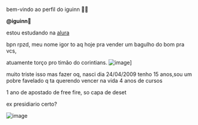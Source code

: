 bem-vindo ao perfil do iguinn 🏄‍♂️

**@iguinn💨**

estou estudando na [alura](https://www.alura.com.br/)

bpn rpzd, meu nome igor to aq hoje pra vender um bagulho do bom pra vcs,

atuamente torço pro timão do corintians.
![image](https://github.com/user-attachments/assets/f8269e73-0672-4b2a-9531-928589ea61d3)]



muito triste isso mas fazer oq,
nasci dia 24/04/2009 tenho 15 anos,sou um pobre favelado q ta querendo vencer na vida 
 4 anos de cursos

1 ano de apostado de free fire, so capa de deset 

ex presidiario certo?

![image](https://github.com/user-attachments/assets/6ce62562-2951-4f4a-a50c-de11b4766581)


